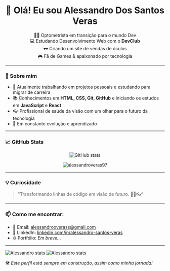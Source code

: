 <h1 align="center">👋 Olá! Eu sou Alessandro Dos Santos Veras</h1>

<p align="center">
  🧑‍⚕️ Optometrista em transição para o mundo Dev<br>
  💻 Estudando Desenvolvimento Web com o <strong>DevClub</strong><br>
  🕶️ Criando um site de vendas de óculos<br>
  🎮 Fã de Games & apaixonado por tecnologia
</p>

---

### 🚀 Sobre mim

- 🔭 Atualmente trabalhando em projetos pessoais e estudando para migrar de carreira  
- 📚 Conhecimentos em **HTML, CSS, Git, GitHub** e iniciando os estudos em **JavaScript** e **React**  
- 👓 Profissional de saúde da visão com um olhar para o futuro da tecnologia  
- 🧠 Em constante evolução e aprendizado  

---

### 📈 GitHub Stats

<p align="center">
  <img src="https://github-readme-stats.vercel.app/api?username=alessandroveras97&show_icons=true&theme=radical" alt="GitHub stats" />
</p>

<p align="center">
  <img src="https://komarev.com/ghpvc/?username=alessandroveras97&label=Perfil+views&color=blue&style=flat" alt="alessandroveras97" />
</p>

---

### 💡 Curiosidade

> "Transformando linhas de código em visão de futuro. 👨‍💻👓"

---

### 📫 Como me encontrar:

- 📧 Email: alessandrooverass@gmail.com  
- 💼 LinkedIn: [linkedin.com/in/alessandro-santos-veras](https://www.linkedin.com/in/alessandro-santos-veras/)  
- 🌐 Portfólio: *Em breve...*

---
[![Alessandro stats](https://github-readme-stats.vercel.app/api?username=alessandroveras97)](https://github.com/anuraghazra/github-readme-stats)
[![Alessandro stats](https://github-readme-stats.vercel.app/api/wakatime?username=alessandroveras97)](https://github.com/anuraghazra/github-readme-stats)

🛠️ *Este perfil está sempre em construção, assim como minha jornada!*
